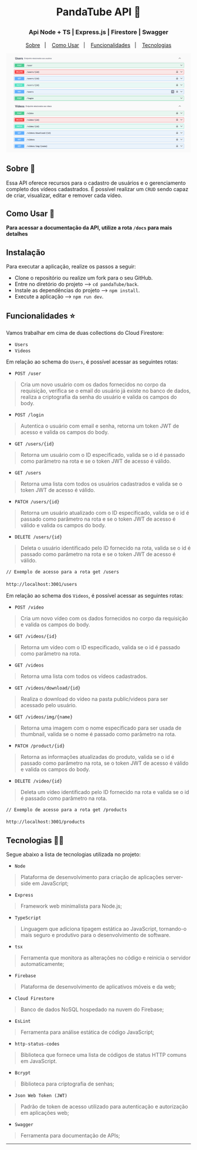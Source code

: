<h1 align="center">
  <p>PandaTube API 🎥</p>
</h1>

<h3 align="center">
  Api Node + TS | Express.js | Firestore | Swagger
</h3>

<p align="center">
  <a href="#sobre-wave">Sobre</a>&nbsp;&nbsp;&nbsp;|&nbsp;&nbsp;&nbsp;
  <a href="#como-usar-rocket">Como Usar</a>&nbsp;&nbsp;&nbsp;|&nbsp;&nbsp;&nbsp;
  <a href="#funcionalidades-star">Funcionalidades</a>&nbsp;&nbsp;&nbsp;|&nbsp;&nbsp;&nbsp;
  <a href="#tecnologias-man_technologist">Tecnologias</a>
</p>

<p align="center">
  <img alt="design do projeto" width="650px" src="./.github/mockup.png" />
<p>


## Sobre :wave:

Essa API oferece recursos para o cadastro de usuários e o gerenciamento completo dos vídeos cadastrados.
É possível realizar um `CRUD` sendo capaz de criar, visualizar, editar e remover cada vídeo.


## Como Usar :rocket:

**Para acessar a documentação da API, utilize a rota `/docs` para mais detalhes**

## Instalação

Para executar a aplicação, realize os passos a seguir:

* Clone o repositório ou realize um fork para o seu GitHub.
* Entre no diretório do projeto --> `cd pandaTube/back`.
* Instale as dependências do projeto --> `npm install`.
* Execute a aplicação --> `npm run dev`.


## Funcionalidades :star:

Vamos trabalhar em cima de duas collections do Cloud Firestore:

 - `Users`
 - `Videos`

Em relação ao schema do `Users`, é possível acessar as seguintes rotas:

 - `POST /user`
 > Cria um novo usuário com os dados fornecidos no corpo da requisição, verifica se o email do usuário já existe no banco de dados, realiza a criptografia da senha do usuário e valida os campos do body.

 - `POST /login`
 > Autentica o usuário com email e senha, retorna um token JWT de acesso e valida os campos do body.

 - `GET /users/{id}`
 > Retorna um usuário com o ID especificado, valida se o id é passado como parâmetro na rota e se o token JWT de acesso é válido.

 - `GET /users`
 > Retorna uma lista com todos os usuários cadastrados e valida se o token JWT de acesso é válido.

 - `PATCH /users/{id}`
 > Retorna um usuário atualizado com o ID especificado, valida se o id é passado como parâmetro na rota e se o token JWT de acesso é válido e valida os campos do body.

 - `DELETE /users/{id}`
 > Deleta o usuário identificado pelo ID fornecido na rota, valida se o id é passado como parâmetro na rota e se o token JWT de acesso é válido.


```BASH
// Exemplo de acesso para a rota get /users

http://localhost:3001/users
```

Em relação ao schema dos `Videos`, é possível acessar as seguintes rotas:

 - `POST /video`
 > Cria um novo vídeo com os dados fornecidos no corpo da requisição e valida os campos do body.

 - `GET /videos/{id}`
 > Retorna um vídeo com o ID especificado, valida se o id é passado como parâmetro na rota.

 - `GET /videos`
 > Retorna uma lista com todos os vídeos cadastrados.

 - `GET /videos/download/{id}`
 > Realiza o download do vídeo na pasta public/videos para ser acessado pelo usuário.

 - `GET /videos/img/{name}`
 > Retorna uma imagem com o nome especificado para ser usada de thumbnail, valida se o nome é passado como parâmetro na rota.

 - `PATCH /product/{id}`
 > Retorna as informações atualizadas do produto, valida se o id é passado como parâmetro na rota, se o token JWT de acesso é válido e valida os campos do body.

 - `DELETE /video/{id}`
 > Deleta um vídeo identificado pelo ID fornecido na rota e valida se o id é passado como parâmetro na rota.

```BASH
// Exemplo de acesso para a rota get /products

http://localhost:3001/products
```


## Tecnologias :man_technologist:

Segue abaixo a lista de tecnologias utilizada no projeto:

 - `Node`
 > Plataforma de desenvolvimento para criação de aplicações server-side em JavaScript;
 - `Express`
 > Framework web minimalista para Node.js;
 - `TypeScript`
 > Linguagem que adiciona tipagem estática ao JavaScript, tornando-o mais seguro e produtivo para o desenvolvimento de software.
 - `tsx`
 > Ferramenta que monitora as alterações no código e reinicia o servidor automaticamente;
 - `Firebase`
 > Plataforma de desenvolvimento de aplicativos móveis e da web;
 - `Cloud Firestore`
 > Banco de dados NoSQL hospedado na nuvem do Firebase;
 - `EsLint`
 > Ferramenta para análise estática de código JavaScript;
 - `http-status-codes`
 > Biblioteca que fornece uma lista de códigos de status HTTP comuns em JavaScript.
 - `Bcrypt`
 > Biblioteca para criptografia de senhas;
 - `Json Web Token (JWT)`
 > Padrão de token de acesso utilizado para autenticação e autorização em aplicações web;
 - `Swagger`
 > Ferramenta para documentação de APIs;

---